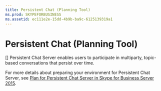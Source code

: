 ```yaml
---
title: Persistent Chat (Planning Tool)
ms.prod: SKYPEFORBUSINESS
ms.assetid: ec111e2e-15dd-4b9b-ba9c-6125139319a1
---
```



# Persistent Chat (Planning Tool)
[]
Persistent Chat Server enables users to participate in multiparty, topic-based conversations that persist over time.
  
    
    

For more details about preparing your environment for Persistent Chat Server, see  [Plan for Persistent Chat Server in Skype for Business Server 2015](plan-for-persistent-chat-server-in-skype-for-business-server-2015.md).
